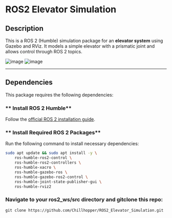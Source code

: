 # ROS2 Elevator Simulation

##  Description
This is a ROS 2 (Humble) simulation package for an **elevator system** using Gazebo and RViz. It models a simple elevator with a prismatic joint and allows control through ROS 2 topics.

![image](https://github.com/user-attachments/assets/35bd1f32-5a3a-4513-811a-b854403af22f)
![image](https://github.com/user-attachments/assets/4616104d-5f80-43b4-b918-23bb424034b3)


---

## Dependencies
This package requires the following dependencies:

### ** Install ROS 2 Humble**
Follow the [official ROS 2 installation guide](https://docs.ros.org/en/humble/Installation.html).

### ** Install Required ROS 2 Packages**
Run the following command to install necessary dependencies:
```bash
sudo apt update && sudo apt install -y \
    ros-humble-ros2-control \
    ros-humble-ros2-controllers \
    ros-humble-xacro \
    ros-humble-gazebo-ros \
    ros-humble-gazebo-ros2-control \
    ros-humble-joint-state-publisher-gui \
    ros-humble-rviz2
```

### Navigate to your ros2_ws/src directory and gitclone this repo:
```
git clone https://github.com/Chillhopper/ROS2_Elevator_Simulation.git
```
